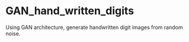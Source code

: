# GAN_hand_written_digits

Using GAN architecture, generate handwritten digit images from random noise.
